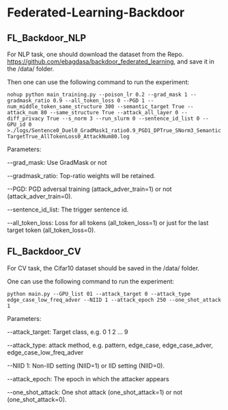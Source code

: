 # Federated-Learning-Backdoor

## FL_Backdoor_NLP

For NLP task, one should download the dataset from the Repo. https://github.com/ebagdasa/backdoor_federated_learning, and save it in the /data/ folder.

Then one can use the following command to run the experiment:

`nohup python main_training.py --poison_lr 0.2 --grad_mask 1 --gradmask_ratio 0.9 --all_token_loss 0 --PGD 1 --num_middle_token_same_structure 300 --semantic_target True --attack_num 80 --same_structure True --attack_all_layer 0 --diff_privacy True --s_norm 3 --run_slurm 0 --sentence_id_list 0 --GPU_id 0  >./logs/Sentence0_Duel0_GradMask1_ratio0.9_PGD1_DPTrue_SNorm3_SemanticTargetTrue_AllTokenLoss0_AttackNum80.log
` 

Parameters:

--grad_mask: Use GradMask or not

--gradmask_ratio: Top-ratio weights will be retained.

--PGD: PGD adversal training (attack_adver_train=1) or not (attack_adver_train=0).

--sentence_id_list: The trigger sentence id.

--all_token_loss: Loss for all tokens (all_token_loss=1) or just for the last target token (all_token_loss=0).

## FL_Backdoor_CV

For CV task, the Cifar10 dataset should be saved in the /data/ folder.

One can use the following command to run the experiment:

`python main.py --GPU_list 01 --attack_target 0 --attack_type edge_case_low_freq_adver --NIID 1 --attack_epoch 250 --one_shot_attack 1` 

Parameters:

--attack_target: Target class, e.g. 0 1 2 ... 9

--attack_type: attack method, e.g. pattern, edge_case, edge_case_adver, edge_case_low_freq_adver

--NIID 1: Non-IID setting (NIID=1) or IID setting (NIID=0).

--attack_epoch: The epoch in which the attacker appears

--one_shot_attack: One shot attack (one_shot_attack=1) or not (one_shot_attack=0).


